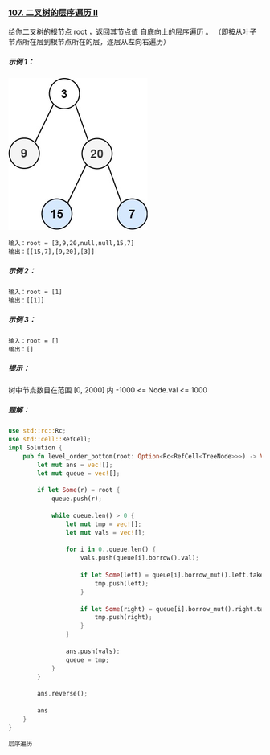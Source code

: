 ### [107. 二叉树的层序遍历 II](https://leetcode.cn/problems/binary-tree-level-order-traversal-ii/)

给你二叉树的根节点 root ，返回其节点值 自底向上的层序遍历 。 （即按从叶子节点所在层到根节点所在的层，逐层从左向右遍历）



##### 示例 1：
![img.png](img.png)
```
输入：root = [3,9,20,null,null,15,7]
输出：[[15,7],[9,20],[3]]
```

##### 示例 2：
```
输入：root = [1]
输出：[[1]]
```

##### 示例 3：
```
输入：root = []
输出：[]
```

##### 提示：

树中节点数目在范围 [0, 2000] 内
-1000 <= Node.val <= 1000

##### 题解：
```rust
use std::rc::Rc;
use std::cell::RefCell;
impl Solution {
    pub fn level_order_bottom(root: Option<Rc<RefCell<TreeNode>>>) -> Vec<Vec<i32>> {
        let mut ans = vec![];
        let mut queue = vec![];

        if let Some(r) = root {
            queue.push(r);

            while queue.len() > 0 {
                let mut tmp = vec![];
                let mut vals = vec![];

                for i in 0..queue.len() {
                    vals.push(queue[i].borrow().val);

                    if let Some(left) = queue[i].borrow_mut().left.take() {
                        tmp.push(left);
                    }

                    if let Some(right) = queue[i].borrow_mut().right.take() {
                        tmp.push(right);
                    }
                }

                ans.push(vals);
                queue = tmp;
            }
        }

        ans.reverse();

        ans
    }
}
```

`层序遍历`
